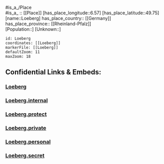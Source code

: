 ﻿---
location: [49.75,6.57] 
mapzoom: [7,12] 
mapmarker: city 
type: City
tags:
- geo/City


SpocWebEntityId: 32185
isDeleted: false
confidential: public

---
#is_a_/Place  
#is_a_ :: [[Place]] 
[has_place_longitude::6.57] 
[has_place_latitude::49.75] 
[name::Loeberg] 
has_place_country:: [[Germany]]  
has_place_province:: [[Rheinland-Pfalz]]  
[Population::] 
[Unknown::] 


```leaflet
id: Loeberg
coordinates: [[Loeberg]] 
markerFile: [[Loeberg]] 
defaultZoom: 11 
maxZoom: 18
```


## Confidential Links & Embeds: 

### [Loeberg](/_public/Earth/Continent/Europe/Europe~Central/Germany/Germany~West/Rheinland-Pfalz/counties~RP/Trier/City/Loeberg.md) 

### [Loeberg.internal](/_internal/Earth/Continent/Europe/Europe~Central/Germany/Germany~West/Rheinland-Pfalz/counties~RP/Trier/City/Loeberg.internal.md) 

### [Loeberg.protect](/_protect/Earth/Continent/Europe/Europe~Central/Germany/Germany~West/Rheinland-Pfalz/counties~RP/Trier/City/Loeberg.protect.md) 

### [Loeberg.private](/_private/Earth/Continent/Europe/Europe~Central/Germany/Germany~West/Rheinland-Pfalz/counties~RP/Trier/City/Loeberg.private.md) 

### [Loeberg.personal](/_personal/Earth/Continent/Europe/Europe~Central/Germany/Germany~West/Rheinland-Pfalz/counties~RP/Trier/City/Loeberg.personal.md) 

### [Loeberg.secret](/_secret/Earth/Continent/Europe/Europe~Central/Germany/Germany~West/Rheinland-Pfalz/counties~RP/Trier/City/Loeberg.secret.md) 
